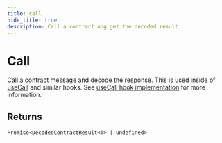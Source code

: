 ```yaml
---
title: call
hide_title: true
description: Call a contract ang get the decoded result.
---
```


# Call

Call a contract message and decode the response. This is used inside of
[useCall](/frontend/react/hooks/contracts/use-call) and similar hooks. See [useCall hook
implementation](https://github.com/paritytech/useink/blob/8b8e8383f0adbe1054a3aec7f300131f09969a18/react/hooks/contracts/useCall.ts#L50)
for more information.

## Returns

```tsx
Promise<DecodedContractResult<T> | undefined>
```
